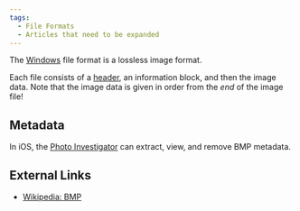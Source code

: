 ```yaml
---
tags:
  - File Formats
  - Articles that need to be expanded
---
```

The [Windows](windows.md) file format is a lossless image format.

Each file consists of a [header](header.md), an information
block, and then the image data. Note that the image data is given in
order from the *end* of the image file!

## Metadata

In iOS, the [Photo Investigator](photo_investigator.md) can
extract, view, and remove BMP metadata.

## External Links

* [Wikipedia: BMP](https://en.wikipedia.org/wiki/Windows_bitmap)
